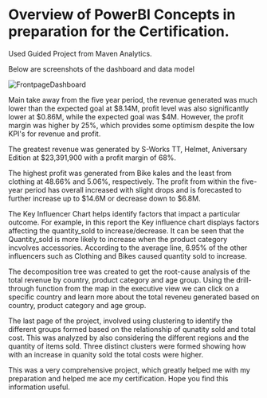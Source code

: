 # Overview of PowerBI Concepts in preparation for the Certification.
Used Guided Project from Maven Analytics. 

Below are screenshots of the dashboard and data model 

![FrontpageDashboard](https://github.com/user-attachments/assets/8d67b443-ca33-41d7-aae1-665c9388282f)

Main take away from the five year period, the revenue generated was much lower than the expected goal at $8.14M, profit level was also significantly lower at $0.86M, while the expected goal was $4M. However, the profit margin was higher by 25%, which provides some optimism despite the low KPI's for revenue and profit. 

The greatest revenue was generated by S-Works TT, Helmet, Aniversary Edition at $23,391,900 with a profit margin of 68%. 

The highest profit was generated from Bike kales and the least from clothing at 48.66% and 5.06%, respectively. The profit from within the five-year period has overall increased with slight drops and is forecasted to further increase up to $14.6M or decrease down to $6.8M. 

The Key Influencer Chart helps identify factors that impact a particular outcome. For example, in this report the Key influence chart displays factors affecting the quantity_sold to increase/decrease. It can be seen that the Quantity_sold is more likely to increase when the product category incvolves accessories. According to the average line, 6.95% of the other influencers such as Clothing and Bikes caused quantity sold to increase. 

The decomposition tree was created to get the root-cause analysis of the total revenue by country, product category and age group. Using the drill-through function from the map in the executive view we can click on a specific country and learn more about the total reveneu generated based on country, product category and age group. 

The last page of the project, involved using clustering to identify the different groups formed based on the relationship of qunatity sold and total cost. This was analyzed by also considering the different regions and the quantity of items sold. Three distinct clusters were formed showing how with an increase in quanity sold the total costs were higher. 

This was a very comprehensive project, which greatly helped me with my preparation and helped me ace my certification. Hope you find this information useful. 





